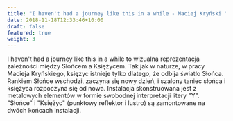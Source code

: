 ```yaml
---
title: "I haven't had a journey like this in a while - Maciej Kryński "
date: 2018-11-18T12:33:46+10:00
draft: false
featured: true
weight: 3
---
```

I haven't had a journey like this in a while to wizualna reprezentacja zależności między Słońcem a Księżycem. Tak jak w naturze, w pracy Macieja Kryńskiego, księżyc istnieje tylko dlatego, że odbija światło Słońca. Rankiem Słońce wschodzi, zaczyna się nowy dzień, i szalony taniec słońca i księżyca rozpoczyna się od nowa.
Instalacja skonstruowana jest z metalowych elementów w formie swobodnej interpretacji litery "Y". "Słońce" i "Księżyc" (punktowy reflektor i lustro) są zamontowane na dwóch końcach instalacji. 
